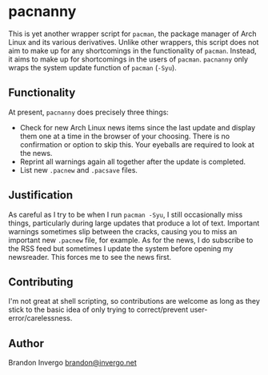 # pacnanny

This is yet another wrapper script for `pacman`, the package manager
of Arch Linux and its various derivatives. Unlike other wrappers, this
script does not aim to make up for any shortcomings in the
functionality of `pacman`. Instead, it aims to make up for
shortcomings in the users of `pacman`. `pacnanny` only wraps the
system update function of `pacman` (`-Syu`).

## Functionality

At present, `pacnanny` does precisely three things:

* Check for new Arch Linux news items since the last update and
  display them one at a time in the browser of your choosing. There is
  no confirmation or option to skip this. Your eyeballs are required
  to look at the news.
* Reprint all warnings again all together after the update is
  completed.
* List new `.pacnew` and `.pacsave` files.

## Justification

As careful as I try to be when I run `pacman -Syu`, I still
occasionally miss things, particularly during large updates that
produce a lot of text. Important warnings sometimes slip between the
cracks, causing you to miss an important new `.pacnew` file, for
example. As for the news, I do subscribe to the RSS feed but sometimes
I update the system before opening my newsreader. This forces me to
see the news first.

## Contributing

I'm not great at shell scripting, so contributions are welcome as long
as they stick to the basic idea of only trying to correct/prevent
user-error/carelessness.

## Author

Brandon Invergo <brandon@invergo.net>
